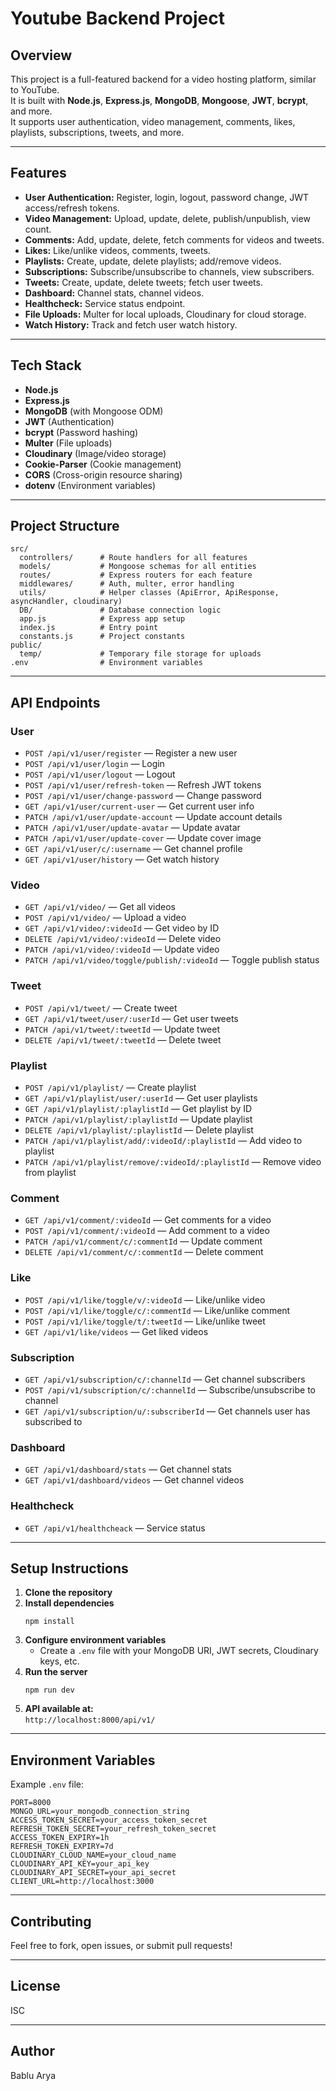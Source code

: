 # Youtube Backend Project

## Overview

This project is a full-featured backend for a video hosting platform, similar to YouTube.  
It is built with **Node.js**, **Express.js**, **MongoDB**, **Mongoose**, **JWT**, **bcrypt**, and more.  
It supports user authentication, video management, comments, likes, playlists, subscriptions, tweets, and more.

---

## Features

- **User Authentication:** Register, login, logout, password change, JWT access/refresh tokens.
- **Video Management:** Upload, update, delete, publish/unpublish, view count.
- **Comments:** Add, update, delete, fetch comments for videos and tweets.
- **Likes:** Like/unlike videos, comments, tweets.
- **Playlists:** Create, update, delete playlists; add/remove videos.
- **Subscriptions:** Subscribe/unsubscribe to channels, view subscribers.
- **Tweets:** Create, update, delete tweets; fetch user tweets.
- **Dashboard:** Channel stats, channel videos.
- **Healthcheck:** Service status endpoint.
- **File Uploads:** Multer for local uploads, Cloudinary for cloud storage.
- **Watch History:** Track and fetch user watch history.

---

## Tech Stack

- **Node.js**
- **Express.js**
- **MongoDB** (with Mongoose ODM)
- **JWT** (Authentication)
- **bcrypt** (Password hashing)
- **Multer** (File uploads)
- **Cloudinary** (Image/video storage)
- **Cookie-Parser** (Cookie management)
- **CORS** (Cross-origin resource sharing)
- **dotenv** (Environment variables)

---

## Project Structure

```
src/
  controllers/      # Route handlers for all features
  models/           # Mongoose schemas for all entities
  routes/           # Express routers for each feature
  middlewares/      # Auth, multer, error handling
  utils/            # Helper classes (ApiError, ApiResponse, asyncHandler, cloudinary)
  DB/               # Database connection logic
  app.js            # Express app setup
  index.js          # Entry point
  constants.js      # Project constants
public/
  temp/             # Temporary file storage for uploads
.env                # Environment variables
```

---

## API Endpoints

### User

- `POST /api/v1/user/register` — Register a new user
- `POST /api/v1/user/login` — Login
- `POST /api/v1/user/logout` — Logout
- `POST /api/v1/user/refresh-token` — Refresh JWT tokens
- `POST /api/v1/user/change-password` — Change password
- `GET /api/v1/user/current-user` — Get current user info
- `PATCH /api/v1/user/update-account` — Update account details
- `PATCH /api/v1/user/update-avatar` — Update avatar
- `PATCH /api/v1/user/update-cover` — Update cover image
- `GET /api/v1/user/c/:username` — Get channel profile
- `GET /api/v1/user/history` — Get watch history

### Video

- `GET /api/v1/video/` — Get all videos
- `POST /api/v1/video/` — Upload a video
- `GET /api/v1/video/:videoId` — Get video by ID
- `DELETE /api/v1/video/:videoId` — Delete video
- `PATCH /api/v1/video/:videoId` — Update video
- `PATCH /api/v1/video/toggle/publish/:videoId` — Toggle publish status

### Tweet

- `POST /api/v1/tweet/` — Create tweet
- `GET /api/v1/tweet/user/:userId` — Get user tweets
- `PATCH /api/v1/tweet/:tweetId` — Update tweet
- `DELETE /api/v1/tweet/:tweetId` — Delete tweet

### Playlist

- `POST /api/v1/playlist/` — Create playlist
- `GET /api/v1/playlist/user/:userId` — Get user playlists
- `GET /api/v1/playlist/:playlistId` — Get playlist by ID
- `PATCH /api/v1/playlist/:playlistId` — Update playlist
- `DELETE /api/v1/playlist/:playlistId` — Delete playlist
- `PATCH /api/v1/playlist/add/:videoId/:playlistId` — Add video to playlist
- `PATCH /api/v1/playlist/remove/:videoId/:playlistId` — Remove video from playlist

### Comment

- `GET /api/v1/comment/:videoId` — Get comments for a video
- `POST /api/v1/comment/:videoId` — Add comment to a video
- `PATCH /api/v1/comment/c/:commentId` — Update comment
- `DELETE /api/v1/comment/c/:commentId` — Delete comment

### Like

- `POST /api/v1/like/toggle/v/:videoId` — Like/unlike video
- `POST /api/v1/like/toggle/c/:commentId` — Like/unlike comment
- `POST /api/v1/like/toggle/t/:tweetId` — Like/unlike tweet
- `GET /api/v1/like/videos` — Get liked videos

### Subscription

- `GET /api/v1/subscription/c/:channelId` — Get channel subscribers
- `POST /api/v1/subscription/c/:channelId` — Subscribe/unsubscribe to channel
- `GET /api/v1/subscription/u/:subscriberId` — Get channels user has subscribed to

### Dashboard

- `GET /api/v1/dashboard/stats` — Get channel stats
- `GET /api/v1/dashboard/videos` — Get channel videos

### Healthcheck

- `GET /api/v1/healthcheack` — Service status

---

## Setup Instructions

1. **Clone the repository**
2. **Install dependencies**
   ```
   npm install
   ```
3. **Configure environment variables**
   - Create a `.env` file with your MongoDB URI, JWT secrets, Cloudinary keys, etc.
4. **Run the server**
   ```
   npm run dev
   ```
5. **API available at:**  
   `http://localhost:8000/api/v1/`

---

## Environment Variables

Example `.env` file:
```
PORT=8000
MONGO_URL=your_mongodb_connection_string
ACCESS_TOKEN_SECRET=your_access_token_secret
REFRESH_TOKEN_SECRET=your_refresh_token_secret
ACCESS_TOKEN_EXPIRY=1h
REFRESH_TOKEN_EXPIRY=7d
CLOUDINARY_CLOUD_NAME=your_cloud_name
CLOUDINARY_API_KEY=your_api_key
CLOUDINARY_API_SECRET=your_api_secret
CLIENT_URL=http://localhost:3000
```

---

## Contributing

Feel free to fork, open issues, or submit pull requests!

---

## License

ISC

---

## Author

Bablu Arya